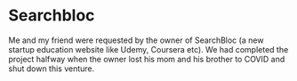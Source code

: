 # Searchbloc
Me and my friend were requested by the owner of SearchBloc (a new startup education website like Udemy, Coursera etc). We had completed the project halfway when the owner lost his mom and his brother to COVID and shut down this venture.
